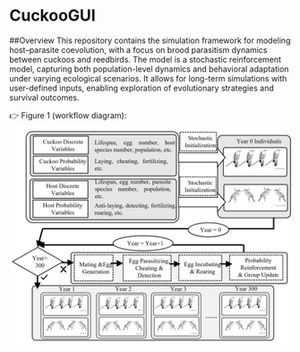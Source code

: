 # CuckooGUI
##Overview
This repository contains the simulation framework for modeling host–parasite coevolution, with a focus on brood parasitism dynamics between cuckoos and reedbirds. The model is a stochastic reinforcement model, capturing both population-level dynamics and behavioral adaptation under varying ecological scenarios. It allows for long-term simulations with user-defined inputs, enabling exploration of evolutionary strategies and survival outcomes.

👉 Figure 1 (workflow diagram): 
![alt text](https://github.com/wwang487//CuckooGUI/blob/main/Figure1.tif?raw=true)
